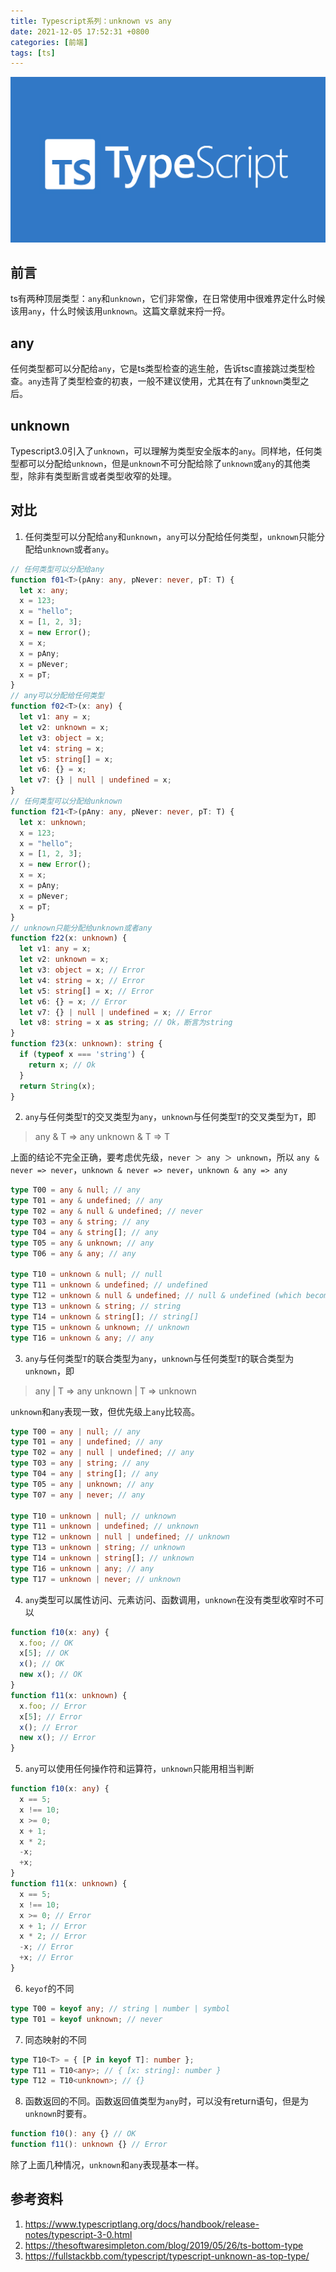 ```yaml
---
title: Typescript系列：unknown vs any
date: 2021-12-05 17:52:31 +0800
categories: [前端]
tags: [ts]
---
```


![typescript.png](/assets/img/blogs/1040dc28-1c7d-4183-aa81-0d38a64d8705.png)

## 前言

ts有两种顶层类型：`any`和`unknown`，它们非常像，在日常使用中很难界定什么时候该用`any`，什么时候该用`unknown`。这篇文章就来捋一捋。

## any

任何类型都可以分配给`any`，它是ts类型检查的逃生舱，告诉tsc直接跳过类型检查。`any`违背了类型检查的初衷，一般不建议使用，尤其在有了`unknown`类型之后。

## unknown

Typescript3.0引入了`unknown`，可以理解为类型安全版本的`any`。同样地，任何类型都可以分配给`unknown`，但是`unknown`不可分配给除了`unknown`或`any`的其他类型，除非有类型断言或者类型收窄的处理。

## 对比

1.  任何类型可以分配给`any`和`unknown`，`any`可以分配给任何类型，`unknown`只能分配给`unknown`或者`any`。

```typescript
// 任何类型可以分配给any
function f01<T>(pAny: any, pNever: never, pT: T) {
  let x: any;
  x = 123;
  x = "hello";
  x = [1, 2, 3];
  x = new Error();
  x = x;
  x = pAny;
  x = pNever;
  x = pT;
}
// any可以分配给任何类型
function f02<T>(x: any) {
  let v1: any = x;
  let v2: unknown = x;
  let v3: object = x;
  let v4: string = x;
  let v5: string[] = x;
  let v6: {} = x;
  let v7: {} | null | undefined = x;
}
// 任何类型可以分配给unknown
function f21<T>(pAny: any, pNever: never, pT: T) {
  let x: unknown;
  x = 123;
  x = "hello";
  x = [1, 2, 3];
  x = new Error();
  x = x;
  x = pAny;
  x = pNever;
  x = pT;
}
// unknown只能分配给unknown或者any
function f22(x: unknown) {
  let v1: any = x;
  let v2: unknown = x;
  let v3: object = x; // Error
  let v4: string = x; // Error
  let v5: string[] = x; // Error
  let v6: {} = x; // Error
  let v7: {} | null | undefined = x; // Error
  let v8: string = x as string; // Ok，断言为string
}
function f23(x: unknown): string {
  if (typeof x === 'string') {
    return x; // Ok
  }
  return String(x);
}
```

2.  `any`与任何类型`T`的交叉类型为`any`，`unknown`与任何类型`T`的交叉类型为`T`，即

> any & T => any
> unknown & T => T

上面的结论不完全正确，要考虑优先级，`never ＞ any ＞ unknown`，所以 `any & never => never`，`unknown & never => never`，`unknown & any => any`

```typescript
type T00 = any & null; // any
type T01 = any & undefined; // any
type T02 = any & null & undefined; // never
type T03 = any & string; // any
type T04 = any & string[]; // any
type T05 = any & unknown; // any
type T06 = any & any; // any

type T10 = unknown & null; // null
type T11 = unknown & undefined; // undefined
type T12 = unknown & null & undefined; // null & undefined (which becomes never)
type T13 = unknown & string; // string
type T14 = unknown & string[]; // string[]
type T15 = unknown & unknown; // unknown
type T16 = unknown & any; // any
```

3.  `any`与任何类型`T`的联合类型为`any`，`unknown`与任何类型`T`的联合类型为`unknown`，即

> any | T => any
> unknown | T => unknown

`unknown`和`any`表现一致，但优先级上`any`比较高。

```typescript
type T00 = any | null; // any
type T01 = any | undefined; // any
type T02 = any | null | undefined; // any
type T03 = any | string; // any
type T04 = any | string[]; // any
type T05 = any | unknown; // any
type T07 = any | never; // any

type T10 = unknown | null; // unknown
type T11 = unknown | undefined; // unknown
type T12 = unknown | null | undefined; // unknown
type T13 = unknown | string; // unknown
type T14 = unknown | string[]; // unknown
type T16 = unknown | any; // any
type T17 = unknown | never; // unknown
```

4.  `any`类型可以属性访问、元素访问、函数调用，`unknown`在没有类型收窄时不可以

```typescript
function f10(x: any) {
  x.foo; // OK
  x[5]; // OK
  x(); // OK
  new x(); // OK
}
function f11(x: unknown) {
  x.foo; // Error
  x[5]; // Error
  x(); // Error
  new x(); // Error
}
```

5.  `any`可以使用任何操作符和运算符，`unknown`只能用相当判断

```typescript
function f10(x: any) {
  x == 5;
  x !== 10;
  x >= 0;
  x + 1;
  x * 2;
  -x;
  +x;
}
function f11(x: unknown) {
  x == 5;
  x !== 10;
  x >= 0; // Error
  x + 1; // Error
  x * 2; // Error
  -x; // Error
  +x; // Error
}
```

6.  `keyof`的不同

```typescript
type T00 = keyof any; // string | number | symbol
type T01 = keyof unknown; // never
```

7.  同态映射的不同

```typescript
type T10<T> = { [P in keyof T]: number };
type T11 = T10<any>; // { [x: string]: number }
type T12 = T10<unknown>; // {}
```

8.  函数返回的不同。函数返回值类型为`any`时，可以没有return语句，但是为`unknown`时要有。

```typescript
function f10(): any {} // OK
function f11(): unknown {} // Error
```

除了上面几种情况，`unknown`和`any`表现基本一样。

## 参考资料

1.  <https://www.typescriptlang.org/docs/handbook/release-notes/typescript-3-0.html>
2.  <https://thesoftwaresimpleton.com/blog/2019/05/26/ts-bottom-type>
3.  <https://fullstackbb.com/typescript/typescript-unknown-as-top-type/>
